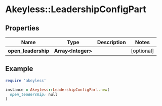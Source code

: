# Akeyless::LeadershipConfigPart

## Properties

| Name | Type | Description | Notes |
| ---- | ---- | ----------- | ----- |
| **open_leadership** | **Array&lt;Integer&gt;** |  | [optional] |

## Example

```ruby
require 'akeyless'

instance = Akeyless::LeadershipConfigPart.new(
  open_leadership: null
)
```

